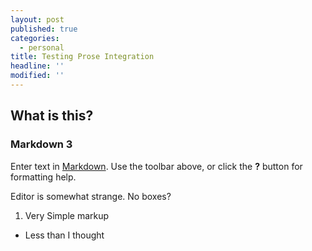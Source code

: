 ```yaml
---
layout: post
published: true
categories:
  - personal
title: Testing Prose Integration
headline: ''
modified: ''
---
```

## What is this?
### Markdown 3

Enter text in [Markdown](http://daringfireball.net/projects/markdown/). Use the toolbar above, or click the **?** button for formatting help.


Editor is somewhat strange. No boxes?

1. Very Simple markup
- Less than I thought